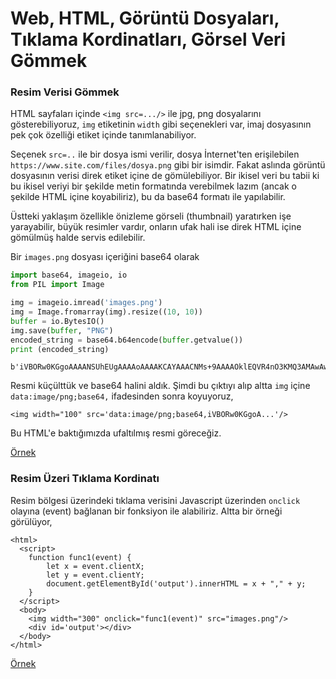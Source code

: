 # Web, HTML, Görüntü Dosyaları, Tıklama Kordinatları, Görsel Veri Gömmek

### Resim Verisi Gömmek

HTML sayfaları içinde `<img src=.../>` ile jpg, png dosyalarını
gösterebiliyoruz, `img` etiketinin `width` gibi seçenekleri var, imaj
dosyasının pek çok özelliği etiket içinde tanımlanabiliyor.

Seçenek `src=..` ile bir dosya ismi verilir, dosya İnternet'ten
erişilebilen `https://www.site.com/files/dosya.png` gibi bir
isimdir. Fakat aslında görüntü dosyasının verisi direk etiket içine de
gömülebiliyor. Bir ikisel veri bu tabii ki bu ikisel veriyi bir
şekilde metin formatında verebilmek lazım (ancak o şekilde HTML içine
koyabiliriz), bu da base64 formatı ile yapılabilir.

Üstteki yaklaşım özellikle önizleme görseli (thumbnail) yaratırken işe
yarayabilir, büyük resimler vardır, onların ufak hali ise direk HTML
içine gömülmüş halde servis edilebilir.

Bir `images.png` dosyası  içeriğini base64 olarak 

```python
import base64, imageio, io
from PIL import Image

img = imageio.imread('images.png')
img = Image.fromarray(img).resize((10, 10))
buffer = io.BytesIO()
img.save(buffer, "PNG")
encoded_string = base64.b64encode(buffer.getvalue())
print (encoded_string)
```

```text
b'iVBORw0KGgoAAAANSUhEUgAAAAoAAAAKCAYAAACNMs+9AAAAOklEQVR4nO3KMQ3AMAwAwVcpVDKahJuDrVLIZAgDfyl0yNibjyq1mqNSfIx1u2Ir3WQIU8CLj/54Jr5UQBkFUixHywAAAABJRU5ErkJggg=='
```

Resmi küçülttük ve base64 halini aldık. Şimdi bu çıktıyı alıp altta `img` içine
`data:image/png;base64,` ifadesinden sonra koyuyoruz,

```
<img width="100" src='data:image/png;base64,iVBORw0KGgoA...'/>
```

Bu HTML'e baktığımızda ufaltılmış resmi göreceğiz.

[Örnek](test1.html)

### Resim Üzeri Tıklama Kordinatı

Resim bölgesi üzerindeki tıklama verisini Javascript üzerinden
`onclick` olayına (event) bağlanan bir fonksiyon ile alabiliriz. Altta
bir örneği görülüyor,

```
<html> 
  <script>
    function func1(event) {
        let x = event.clientX;
        let y = event.clientY;
        document.getElementById('output').innerHTML = x + "," + y;
    }
  </script>
  <body>
    <img width="300" onclick="func1(event)" src="images.png"/>
    <div id='output'></div>
  </body>
</html>
```

[Örnek](test2.html)
